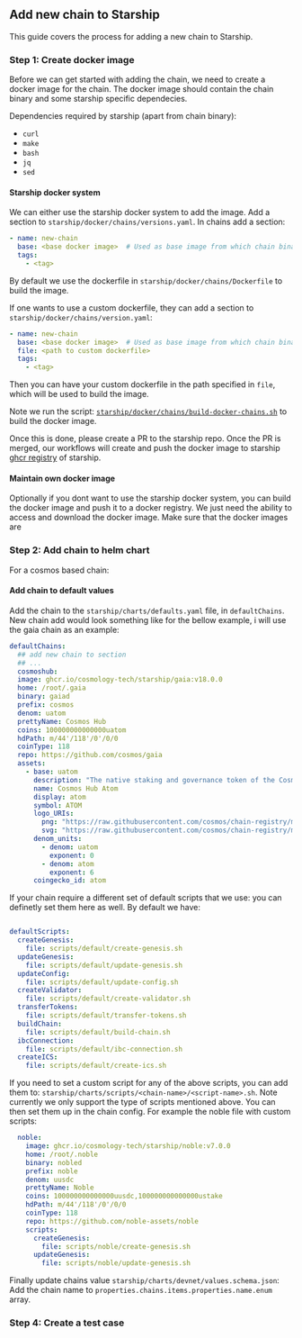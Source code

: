 ## Add new chain to Starship

This guide covers the process for adding a new chain to Starship.

### Step 1: Create docker image
Before we can get started with adding the chain, we need to create a docker image for the chain.
The docker image should contain the chain binary and some starship specific dependecies.

Dependencies required by starship (apart from chain binary):
- `curl`
- `make`
- `bash`
- `jq`
- `sed`

#### Starship docker system
We can either use the starship docker system to add the image.
Add a section to `starship/docker/chains/versions.yaml`.
In chains add a section:
```yaml
- name: new-chain
  base: <base docker image>  # Used as base image from which chain binary are installed from `/bin` and `/lib` dir
  tags:
    - <tag>
```

By default we use the dockerfile in `starship/docker/chains/Dockerfile` to build the image.

If one wants to use a custom dockerfile, they can add a section to `starship/docker/chains/version.yaml`:
```yaml
- name: new-chain
  base: <base docker image>  # Used as base image from which chain binary are installed from `/bin` and `/lib` dir
  file: <path to custom dockerfile>
  tags:
    - <tag>
```

Then you can have your custom dockerfile in the path specified in `file`, which will be used to build the image.

Note we run the script: [`starship/docker/chains/build-docker-chains.sh`](https://github.com/hyperweb-io/starship/blob/main/starship/docker/chains/build-docker-chains.sh) to build the docker image.

Once this is done, please create a PR to the starship repo.
Once the PR is merged, our workflows will create and push the docker image to starship [ghcr registry](https://github.com/orgs/hyperweb-io/packages?repo_name=starship) of starship.  

#### Maintain own docker image
Optionally if you dont want to use the starship docker system, you can build the docker image and push it to a docker registry.
We just need the ability to access and download the docker image.
Make sure that the docker images are 

### Step 2: Add chain to helm chart
For a cosmos based chain:

#### Add chain to default values
Add the chain to the `starship/charts/defaults.yaml` file, in `defaultChains`. 
New chain add would look something like for the bellow example, i will use the gaia chain as an example:
```yaml
defaultChains:
  ## add new chain to section
  ## ...
  cosmoshub:
  image: ghcr.io/cosmology-tech/starship/gaia:v18.0.0
  home: /root/.gaia
  binary: gaiad
  prefix: cosmos
  denom: uatom
  prettyName: Cosmos Hub
  coins: 100000000000000uatom
  hdPath: m/44'/118'/0'/0/0
  coinType: 118
  repo: https://github.com/cosmos/gaia
  assets:
    - base: uatom
      description: "The native staking and governance token of the Cosmos Hub."
      name: Cosmos Hub Atom
      display: atom
      symbol: ATOM
      logo_URIs:
        png: "https://raw.githubusercontent.com/cosmos/chain-registry/master/cosmoshub/images/atom.png"
        svg: "https://raw.githubusercontent.com/cosmos/chain-registry/master/cosmoshub/images/atom.svg"
      denom_units:
        - denom: uatom
          exponent: 0
        - denom: atom
          exponent: 6
      coingecko_id: atom
```

If your chain require a different set of default scripts that we use: you can definetly set them here as well.
By default we have:
```yaml

defaultScripts:
  createGenesis:
    file: scripts/default/create-genesis.sh
  updateGenesis:
    file: scripts/default/update-genesis.sh
  updateConfig:
    file: scripts/default/update-config.sh
  createValidator:
    file: scripts/default/create-validator.sh
  transferTokens:
    file: scripts/default/transfer-tokens.sh
  buildChain:
    file: scripts/default/build-chain.sh
  ibcConnection:
    file: scripts/default/ibc-connection.sh
  createICS:
    file: scripts/default/create-ics.sh
```

If you need to set a custom script for any of the above scripts, you can add them to:
`starship/charts/scripts/<chain-name>/<script-name>.sh`. Note currently we only support the type of scripts
mentioned above.
You can then set them up in the chain config.
For example the noble file with custom scripts:
```yaml
  noble:
    image: ghcr.io/cosmology-tech/starship/noble:v7.0.0
    home: /root/.noble
    binary: nobled
    prefix: noble
    denom: uusdc
    prettyName: Noble
    coins: 100000000000000uusdc,100000000000000ustake
    hdPath: m/44'/118'/0'/0/0
    coinType: 118
    repo: https://github.com/noble-assets/noble
    scripts:
      createGenesis:
        file: scripts/noble/create-genesis.sh
      updateGenesis:
        file: scripts/noble/update-genesis.sh
```

Finally update chains value `starship/charts/devnet/values.schema.json`:
Add the chain name to `properties.chains.items.properties.name.enum` array.

### Step 4: Create a test case

